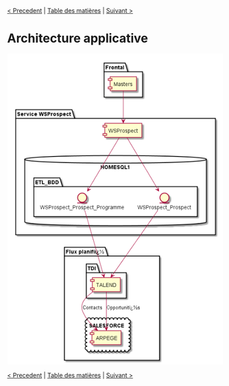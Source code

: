 [< Precedent](./xxx.md) | [Table des matières](./999-toc.md) | [Suivant >](./xxx.md)

# Architecture applicative

![Image](../plantUML/WSProspect-ArchiApplicative.png)

[< Precedent](./xxx.md) | [Table des matières](./999-toc.md) | [Suivant >](./xxx.md)
